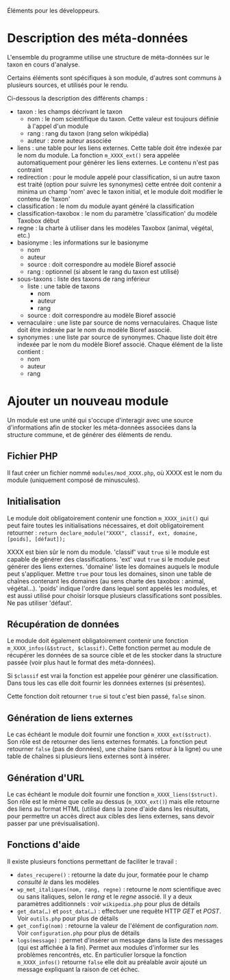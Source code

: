 Éléments pour les développeurs.

# Description des méta-données

L'ensemble du programme utilise une structure de méta-données sur le taxon en cours d'analyse.

Certains éléments sont spécifiques à son module, d'autres sont communs à plusieurs sources, et utilisés
pour le rendu.

Ci-dessous la description des différents champs :
* taxon : les champs décrivant le taxon
  * nom : le nom scientifique du taxon. Cette valeur est toujours définie à l'appel d'un module
  * rang : rang du taxon (rang selon wikipédia)
  * auteur : zone auteur associée
* liens : une table pour les liens externes. Cette table doit être indexée par le nom du module. La fonction
`m_XXXX_ext()` sera appelée automatiquement pour générer les liens externes. Le contenu n'est pas contraint
* redirection : pour le module appelé pour classification, si un autre taxon est traité (option pour suivre
les synonymes) cette entrée doit contenir a minima un champ 'nom' avec le taxon initial, et le module doit
modifier le contenu de 'taxon'
* classification : le nom du module ayant généré la classification
* classification-taxobox : le nom du paramètre 'classification' du modèle Taxobox début
* regne : la charte à utiliser dans les modèles Taxobox (animal, végétal, etc.)
* basionyme : les informations sur le basionyme
  * nom
  * auteur
  * source : doit correspondre au modèle Bioref associé
  * rang : optionnel (si absent le rang du taxon est utilisé)
* sous-taxons : liste des taxons de rang inférieur
  * liste : une table de taxons
    * nom
    * auteur
    * rang
  * source : doit correspondre au modèle Bioref associé
* vernaculaire : une liste par source de noms vernaculaires. Chaque liste doit être indexée par le nom
du modèle Bioref associé.
* synonymes : une liste par source de synonymes. Chaque liste doit être indexée par le nom
du modèle Bioref associé. Chaque élément de la liste contient :
  * nom
  * auteur
  * rang

# Ajouter un nouveau module

Un module est une unité qui s'occupe d'interagir avec une source d'informations afin de stocker les
méta-données associées dans la structure commune, et de générer des éléments de rendu.

## Fichier PHP
Il faut créer un fichier nommé `modules/mod_XXXX.php`, où XXXX est le nom du module (uniquement composé
de minuscules).

## Initialisation
Le module doit obligatoirement contenir une fonction `m_XXXX_init()` qui peut faire toutes les initialisations
nécessaires, et doit obligatoirement retourner :
`return declare_module("XXXX", classif, ext, domaine, [poids], [défaut]);`

XXXX est bien sûr le nom du module. 'classif' vaut `true` si le module est capable de générer des classifications.
'ext' vaut `true` si le module peut générer des liens externes. 'domaine' liste les domaines auquels le module
peut s'appliquer. Mettre `true` pour tous les domaines, sinon une table de chaînes contenant les domaines (au
sens charte des taxobox : animal, végétal…). 'poids' indique l'ordre dans lequel sont appelés les modules, et
est aussi utilisé pour choisir lorsque plusieurs classifications sont possibles. Ne pas utiliser 'défaut'.

## Récupération de données
Le module doit également obligatoirement contenir une fonction `m_XXXX_infos(&$struct, $classif)`.
Cette fonction permet au module de récupérer les données de sa source cible et de les stocker dans la structure
passée (voir plus haut le format des méta-données).

Si `$classif` est vrai la fonction est appelée pour générer une classification. Dans tous les cas elle doit fournir
les données externes (si présentes).

Cette fonction doit retourner `true` si tout c'est bien passé, `false` sinon.

## Génération de liens externes
Le cas échéant le module doit fournir une fonction `m_XXXX_ext($struct)`. Son rôle est de retourner des liens
externes formatés. La fonction peut retourner `false` (pas de données), une chaîne (sans retour à la ligne) ou
une table de chaînes si plusieurs liens externes sont à insérer.

## Génération d'URL
Le cas échéant le module doit fournir une fonction `m_XXXX_liens($struct)`. Son rôle est le même que celle au
dessus (`m_XXXX_ext()`) mais elle retourne des liens au format HTML (utilisé dans la zone d'aide dans les
résultats, pour permettre un accès direct aux cibles des liens externes, sans devoir passer par une
prévisualisation).

## Fonctions d'aide
Il existe plusieurs fonctions permettant de faciliter le travail :

* `dates_recupere()` : retourne la date du jour, formatée pour le champ *consulté le* dans les modèles
* `wp_met_italiques(nom, rang, regne)` : retourne le *nom* scientifique avec ou sans italiques, selon le *rang*
et le *regne* associé. Il y a deux paramètres additionnels : voir `wikipedia.php` pour plus de détails
* `get_data(…)` et `post_data(…)` : effectuer une requête HTTP *GET* et *POST*. Voir `outils.php` pour plus
de détails
* `get_config(nom)` : retourne la valeur de l'élément de configuration *nom*. Voir `configuration.php` pour
plus de détails
* `logs(message)` : permet d'insérer un message dans la liste des messages (qui est affichée à la fin). Permet
aux modules d'informer sur les problèmes rencontrés, etc. En particulier lorsque la fonction `m_XXXX_infos()`
retourne `false` elle doit au préalable avoir ajouté un message expliquant la raison de cet échec.


